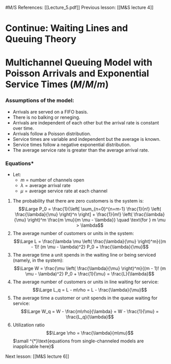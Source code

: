 #M/S  References: [[Lecture_5.pdf]]
Previous lesson: [[M&S lecture 4]] 
# Continue: Waiting Lines and Queuing Theory
# Multichannel Queuing Model with Poisson Arrivals and Exponential Service Times $(M/M/m)$
### Assumptions of the model:
* Arrivals are served on a FIFO basis. 
* There is no balking or reneging.
* Arrivals are independent of each other but the arrival rate is constant over time.
* Arrivals follow a Poisson distribution.
* Service times are variable and independent but the average is known.
* Service times follow a negative exponential distribution.
* The average service rate is greater than the average arrival rate.
### Equations*
* Let:
	* $m\ =\ \text{number of channels open}$
	* $\lambda = \text{average arrival rate}$
	* $\mu = \text{average service rate at each channel}$

1. $\text{The probability that there are zero customers is the system is:}$$$\Large P_0 = \frac{1}{\left[ \sum_{n=0}^{n=m-1} \frac{1}{n!} \left( \frac{\lambda}{\mu} \right)^n \right] + \frac{1}{m!} \left( \frac{\lambda}{\mu} \right)^m \frac{m \mu}{m \mu - \lambda}} \quad \text{for } m \mu > \lambda$$
2. $\text{The average number of customers or units in the system:}$
$$\Large L = \frac{\lambda \mu \left( \frac{\lambda}{\mu} \right)^m}{(m - 1)! (m \mu - \lambda)^2} P_0 + \frac{\lambda}{\mu}$$
3. $\text{The average time a unit spends in the waiting line or being serviced (namely, in the system):}$
$$\Large W = \frac{\mu \left( \frac{\lambda}{\mu} \right)^m}{(m - 1)! (m \mu - \lambda)^2} P_0 + \frac{1}{\mu} = \frac{L}{\lambda}$$
4. $\text{The average number of customers or units in line waiting for service}$:
$$\Large L_q = L - m\rho = L - \frac{\lambda}{\mu}$$
5. $\text{The average time a customer or unit spends in the queue waiting for service:}$
$$\Large W_q = W - \frac{m\rho}{\lambda} = W - \frac{1}{\mu} = \frac{L_q}{\lambda}$$
6. $\text{Utilization ratio}$
$$\Large \rho = \frac{\lambda}{m\mu}$$
$\small ^{*}\text{equations from single-channeled models are inapplicable here}$


Next lesson: [[M&S lecture 6]]